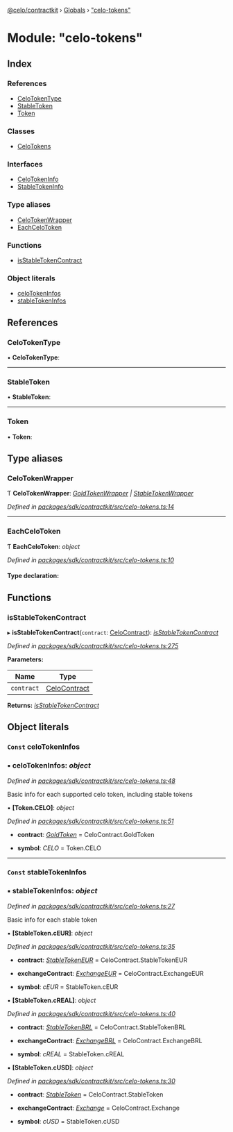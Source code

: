 [@celo/contractkit](../README.md) › [Globals](../globals.md) › ["celo-tokens"](_celo_tokens_.md)

# Module: "celo-tokens"

## Index

### References

* [CeloTokenType](_celo_tokens_.md#celotokentype)
* [StableToken](_celo_tokens_.md#stabletoken)
* [Token](_celo_tokens_.md#token)

### Classes

* [CeloTokens](../classes/_celo_tokens_.celotokens.md)

### Interfaces

* [CeloTokenInfo](../interfaces/_celo_tokens_.celotokeninfo.md)
* [StableTokenInfo](../interfaces/_celo_tokens_.stabletokeninfo.md)

### Type aliases

* [CeloTokenWrapper](_celo_tokens_.md#celotokenwrapper)
* [EachCeloToken](_celo_tokens_.md#eachcelotoken)

### Functions

* [isStableTokenContract](_celo_tokens_.md#isstabletokencontract)

### Object literals

* [celoTokenInfos](_celo_tokens_.md#const-celotokeninfos)
* [stableTokenInfos](_celo_tokens_.md#const-stabletokeninfos)

## References

###  CeloTokenType

• **CeloTokenType**:

___

###  StableToken

• **StableToken**:

___

###  Token

• **Token**:

## Type aliases

###  CeloTokenWrapper

Ƭ **CeloTokenWrapper**: *[GoldTokenWrapper](../classes/_wrappers_goldtokenwrapper_.goldtokenwrapper.md) | [StableTokenWrapper](../classes/_wrappers_stabletokenwrapper_.stabletokenwrapper.md)*

*Defined in [packages/sdk/contractkit/src/celo-tokens.ts:14](https://github.com/celo-org/celo-monorepo/blob/master/packages/sdk/contractkit/src/celo-tokens.ts#L14)*

___

###  EachCeloToken

Ƭ **EachCeloToken**: *object*

*Defined in [packages/sdk/contractkit/src/celo-tokens.ts:10](https://github.com/celo-org/celo-monorepo/blob/master/packages/sdk/contractkit/src/celo-tokens.ts#L10)*

#### Type declaration:

## Functions

###  isStableTokenContract

▸ **isStableTokenContract**(`contract`: [CeloContract](../enums/_base_.celocontract.md)): *[isStableTokenContract](_celo_tokens_.md#isstabletokencontract)*

*Defined in [packages/sdk/contractkit/src/celo-tokens.ts:275](https://github.com/celo-org/celo-monorepo/blob/master/packages/sdk/contractkit/src/celo-tokens.ts#L275)*

**Parameters:**

Name | Type |
------ | ------ |
`contract` | [CeloContract](../enums/_base_.celocontract.md) |

**Returns:** *[isStableTokenContract](_celo_tokens_.md#isstabletokencontract)*

## Object literals

### `Const` celoTokenInfos

### ▪ **celoTokenInfos**: *object*

*Defined in [packages/sdk/contractkit/src/celo-tokens.ts:48](https://github.com/celo-org/celo-monorepo/blob/master/packages/sdk/contractkit/src/celo-tokens.ts#L48)*

Basic info for each supported celo token, including stable tokens

▪ **[Token.CELO]**: *object*

*Defined in [packages/sdk/contractkit/src/celo-tokens.ts:51](https://github.com/celo-org/celo-monorepo/blob/master/packages/sdk/contractkit/src/celo-tokens.ts#L51)*

* **contract**: *[GoldToken](../enums/_base_.celocontract.md#goldtoken)* = CeloContract.GoldToken

* **symbol**: *CELO* = Token.CELO

___

### `Const` stableTokenInfos

### ▪ **stableTokenInfos**: *object*

*Defined in [packages/sdk/contractkit/src/celo-tokens.ts:27](https://github.com/celo-org/celo-monorepo/blob/master/packages/sdk/contractkit/src/celo-tokens.ts#L27)*

Basic info for each stable token

▪ **[StableToken.cEUR]**: *object*

*Defined in [packages/sdk/contractkit/src/celo-tokens.ts:35](https://github.com/celo-org/celo-monorepo/blob/master/packages/sdk/contractkit/src/celo-tokens.ts#L35)*

* **contract**: *[StableTokenEUR](../enums/_base_.celocontract.md#stabletokeneur)* = CeloContract.StableTokenEUR

* **exchangeContract**: *[ExchangeEUR](../enums/_base_.celocontract.md#exchangeeur)* = CeloContract.ExchangeEUR

* **symbol**: *cEUR* = StableToken.cEUR

▪ **[StableToken.cREAL]**: *object*

*Defined in [packages/sdk/contractkit/src/celo-tokens.ts:40](https://github.com/celo-org/celo-monorepo/blob/master/packages/sdk/contractkit/src/celo-tokens.ts#L40)*

* **contract**: *[StableTokenBRL](../enums/_base_.celocontract.md#stabletokenbrl)* = CeloContract.StableTokenBRL

* **exchangeContract**: *[ExchangeBRL](../enums/_base_.celocontract.md#exchangebrl)* = CeloContract.ExchangeBRL

* **symbol**: *cREAL* = StableToken.cREAL

▪ **[StableToken.cUSD]**: *object*

*Defined in [packages/sdk/contractkit/src/celo-tokens.ts:30](https://github.com/celo-org/celo-monorepo/blob/master/packages/sdk/contractkit/src/celo-tokens.ts#L30)*

* **contract**: *[StableToken](../enums/_base_.celocontract.md#stabletoken)* = CeloContract.StableToken

* **exchangeContract**: *[Exchange](../enums/_base_.celocontract.md#exchange)* = CeloContract.Exchange

* **symbol**: *cUSD* = StableToken.cUSD

